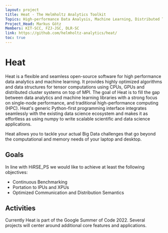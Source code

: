 ```yaml
---
layout: project
title: Heat - The Helmholtz Analytics Toolkit
Topics: High-performance Data Analysis, Machine Learning, Distributed Tensors, Python, MPI, GPU
Project_Head: Markus Götz
Members: KIT-SCC, FZJ-JSC, DLR-SC
link: https://github.com/helmholtz-analytics/heat/
toc: true
---
```


# Heat

Heat is a flexible and seamless open-source software for high performance data analytics and machine learning. It provides highly optimized algorithms and data structures for tensor computations using CPUs, GPUs and distributed cluster systems on top of MPI. The goal of Heat is to fill the gap between data analytics and machine learning libraries with a strong focus on single-node performance, and traditional high-performance computing (HPC). Heat's generic Python-first programming interface integrates seamlessly with the existing data science ecosystem and makes it as effortless as using numpy to write scalable scientific and data science applications.

Heat allows you to tackle your actual Big Data challenges that go beyond the computational and memory needs of your laptop and desktop.

## Goals

In line with HiRSE_PS we would like to achieve at least the following objectives:

* Continuous Benchmarking
* Portation to IPUs and XPUs
* Optimized Communication and Distribution Semantics

## Activities

Currently Heat is part of the Google Summer of Code 2022. Several projects will center around additional core features and applications.


